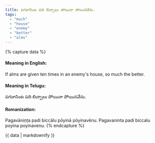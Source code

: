 ```yaml
---
title: పగవానింట పది బిచ్చాలు పోయినా పోయినవేను.
tags:
  - "much"
  - "house"
  - "enemy"
  - "better"
  - "alms"
---
```


{% capture data %}
#### Meaning in English:
If alms are given ten times in an enemy's house, so much the better.

#### Meaning in Telugu:
పగవానింట పది బిచ్చాలు పోయినా పోయినవేను.

#### Romanization:
Pagavāniṇṭa padi biccālu pōyinā pōyinavēnu.
Pagavaninta padi biccalu poyina poyinavenu.
{% endcapture %}

{{ data | markdownify }}

